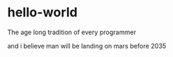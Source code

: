 # hello-world

The age long tradition of every programmer

and i believe man will be landing on mars before 2035
